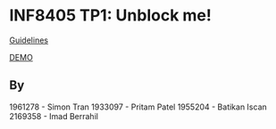 # INF8405 TP1: Unblock me!

[Guidelines](INF8405%20-%20TP1%20-%20H2023.pdf)

[DEMO](UnblockMe-INF8405.apk)

## By

1961278 - Simon Tran
1933097 - Pritam Patel
1955204 - Batikan Iscan
2169358 - Imad Berrahil
